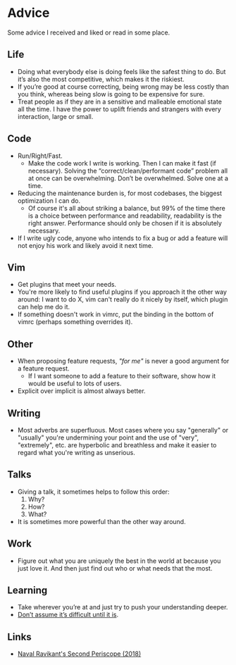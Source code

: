 # Advice
Some advice I received and liked or read in some place.

## Life
- Doing what everybody else is doing feels like the safest thing to do. But it’s also the most competitive, which makes it the riskiest.
- If you’re good at course correcting, being wrong may be less costly than you think, whereas being slow is going to be expensive for sure.
- Treat people as if they are in a sensitive and malleable emotional state all the time. I have the power to uplift friends and strangers with every interaction, large or small.

## Code
- Run/Right/Fast.
	- Make the code work I write is working. Then I can make it fast (if necessary). Solving the “correct/clean/performant code” problem all at once can be overwhelming. Don’t be overwhelmed. Solve one at a time.
- Reducing the maintenance burden is, for most codebases, the biggest optimization I can do.
	- Of course it's all about striking a balance, but 99% of the time there is a choice between performance and readability, readability is the right answer. Performance should only be chosen if it is absolutely necessary.
- If I write ugly code, anyone who intends to fix a bug or add a feature will not enjoy his work and likely avoid it next time.

## Vim
- Get plugins that meet your needs.
- You're more likely to find useful plugins if you approach it the other way around: I want to do X, vim can't really do it nicely by itself, which plugin can help me do it.
- If something doesn't work in vimrc, put the binding in the bottom of vimrc (perhaps something overrides it).

## Other
- When proposing feature requests, _"for me"_ is never a good argument for a feature request.
	- If I want someone to add a feature to their software, show how it would be useful to lots of users.
- Explicit over implicit is almost always better.

## Writing
- Most adverbs are superfluous. Most cases where you say "generally" or "usually" you're undermining your point and the use of "very", "extremely", etc. are hyperbolic and breathless and make it easier to regard what you're writing as unserious.

## Talks
- Giving a talk, it sometimes helps to follow this order:
	1. Why?
	2. How?
	3. What?
- It is sometimes more powerful than the other way around.

## Work
- Figure out what you are uniquely the best in the world at because you just love it. And then just find out who or what needs that the most.

## Learning
- Take wherever you’re at and just try to push your understanding deeper.
- [Don’t assume it’s difficult until it is](https://news.ycombinator.com/item?id=10872970).

## Links
- [Naval Ravikant's Second Periscope (2018)](https://www.pscp.tv/w/1MnGneBLZVmKO)